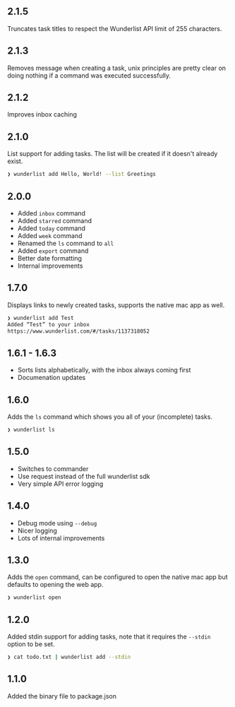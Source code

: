 ## 2.1.5

Truncates task titles to respect the Wunderlist API limit of 255 characters.

## 2.1.3

Removes message when creating a task, unix principles are pretty clear on doing
nothing if a command was executed successfully.

## 2.1.2

Improves inbox caching

## 2.1.0

List support for adding tasks. The list will be created if it doesn't already
exist.

```sh
❯ wunderlist add Hello, World! --list Greetings
```

## 2.0.0

- Added `inbox` command
- Added `starred` command
- Added `today` command
- Added `week` command
- Renamed the `ls` command to `all`
- Added `export` command
- Better date formatting
- Internal improvements

## 1.7.0

Displays links to newly created tasks, supports the native mac app as well.

```sh
❯ wunderlist add Test
Added “Test” to your inbox
https://www.wunderlist.com/#/tasks/1137318052
```

## 1.6.1 - 1.6.3

- Sorts lists alphabetically, with the inbox always coming first
- Documenation updates

## 1.6.0

Adds the `ls` command which shows you all of your (incomplete) tasks.

```sh
❯ wunderlist ls
```

## 1.5.0

- Switches to commander
- Use request instead of the full wunderlist sdk
- Very simple API error logging

## 1.4.0

- Debug mode using `--debug`
- Nicer logging
- Lots of internal improvements

## 1.3.0

Adds the `open` command, can be configured to open the native mac app but
defaults to opening the web app.

```sh
❯ wunderlist open
```

## 1.2.0

Added stdin support for adding tasks, note that it requires the `--stdin`
option to be set.

```sh
❯ cat todo.txt | wunderlist add --stdin
```

## 1.1.0

Added the binary file to package.json

